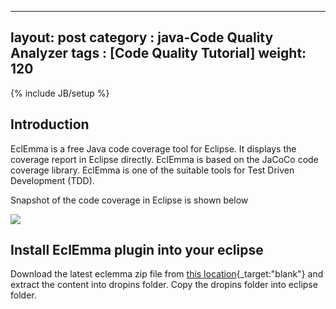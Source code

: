 
---
layout: post
category : java-Code Quality Analyzer
tags : [Code Quality Tutorial]
weight: 120
---
{% include JB/setup %}

## Introduction

EclEmma is a free Java code coverage tool for Eclipse. It displays the coverage report in Eclipse directly. EclEmma is based on the JaCoCo code coverage library. EclEmma is one of the suitable tools for Test Driven Development (TDD).

Snapshot of the code coverage in Eclipse is shown below

<img src="https://cloud.githubusercontent.com/assets/11231867/13877707/95e316a0-ed32-11e5-902d-dd3f21656bba.png"/>

## Install EclEmma plugin into your eclipse

Download the latest eclemma zip file from [this location](http://eclemma.org/download.html){_target:"blank"} and extract the content into dropins folder. Copy the dropins folder into eclipse folder.
